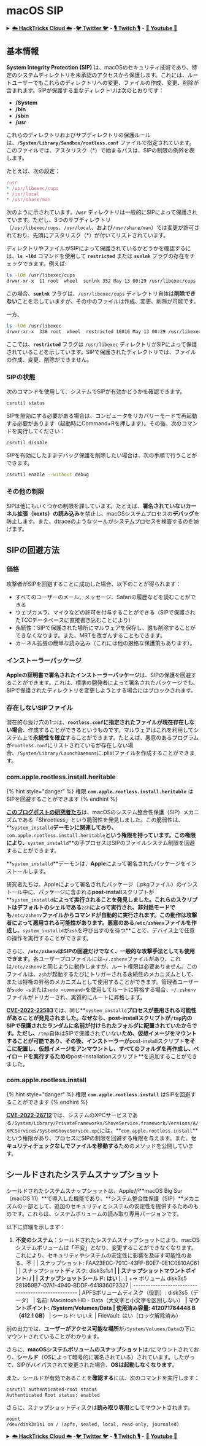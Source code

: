 # macOS SIP

<details>

<summary><a href="https://cloud.hacktricks.xyz/pentesting-cloud/pentesting-cloud-methodology"><strong>☁️ HackTricks Cloud ☁️</strong></a> -<a href="https://twitter.com/hacktricks_live"><strong>🐦 Twitter 🐦</strong></a> - <a href="https://www.twitch.tv/hacktricks_live/schedule"><strong>🎙️ Twitch 🎙️</strong></a> - <a href="https://www.youtube.com/@hacktricks_LIVE"><strong>🎥 Youtube 🎥</strong></a></summary>

* あなたは**サイバーセキュリティ会社**で働いていますか？ HackTricksであなたの**会社を宣伝**したいですか？または、**PEASSの最新バージョンにアクセスしたり、HackTricksをPDFでダウンロード**したいですか？[**SUBSCRIPTION PLANS**](https://github.com/sponsors/carlospolop)をチェックしてください！
* [**The PEASS Family**](https://opensea.io/collection/the-peass-family)を見つけてください、私たちの独占的な[**NFT**](https://opensea.io/collection/the-peass-family)のコレクション
* [**公式のPEASS＆HackTricks swag**](https://peass.creator-spring.com)を手に入れましょう
* [**💬**](https://emojipedia.org/speech-balloon/) [**Discordグループ**](https://discord.gg/hRep4RUj7f)または[**telegramグループ**](https://t.me/peass)に**参加**するか、**Twitter**で**フォロー**してください[**🐦**](https://github.com/carlospolop/hacktricks/tree/7af18b62b3bdc423e11444677a6a73d4043511e9/\[https:/emojipedia.org/bird/README.md)[**@carlospolopm**](https://twitter.com/hacktricks\_live)**.**
* **ハッキングのトリックを共有するために、PRを** [**hacktricks repo**](https://github.com/carlospolop/hacktricks) **と** [**hacktricks-cloud repo**](https://github.com/carlospolop/hacktricks-cloud) **に提出してください。**

</details>

## **基本情報**

**System Integrity Protection (SIP)** は、macOSのセキュリティ技術であり、特定のシステムディレクトリを未承認のアクセスから保護します。これには、ルートユーザーでもこれらのディレクトリへの変更、ファイルの作成、変更、削除が含まれます。SIPが保護する主なディレクトリは次のとおりです：

* **/System**
* **/bin**
* **/sbin**
* **/usr**

これらのディレクトリおよびサブディレクトリの保護ルールは、**`/System/Library/Sandbox/rootless.conf`** ファイルで指定されています。このファイルでは、アスタリスク（\*）で始まるパスは、SIPの制限の例外を表します。

たとえば、次の設定：
```javascript
/usr
* /usr/libexec/cups
* /usr/local
* /usr/share/man
```
次のように示されています。**`/usr`** ディレクトリは一般的にSIPによって保護されています。ただし、3つのサブディレクトリ（`/usr/libexec/cups`、`/usr/local`、および`/usr/share/man`）では変更が許可されており、先頭にアスタリスク（\*）が付いてリストされています。

ディレクトリやファイルがSIPによって保護されているかどうかを確認するには、**`ls -lOd`** コマンドを使用して **`restricted`** または **`sunlnk`** フラグの存在をチェックできます。例えば:
```bash
ls -lOd /usr/libexec/cups
drwxr-xr-x  11 root  wheel  sunlnk 352 May 13 00:29 /usr/libexec/cups
```
この場合、**`sunlnk`** フラグは、`/usr/libexec/cups` ディレクトリ自体は**削除できない**ことを示していますが、その中のファイルは作成、変更、削除が可能です。

一方、
```bash
ls -lOd /usr/libexec
drwxr-xr-x  338 root  wheel  restricted 10816 May 13 00:29 /usr/libexec
```
ここでは、**`restricted`** フラグは `/usr/libexec` ディレクトリがSIPによって保護されていることを示しています。SIPで保護されたディレクトリでは、ファイルの作成、変更、削除ができません。

### SIPの状態

次のコマンドを使用して、システムでSIPが有効かどうかを確認できます。
```bash
csrutil status
```
SIPを無効にする必要がある場合は、コンピュータをリカバリーモードで再起動する必要があります（起動時にCommand+Rを押します）。その後、次のコマンドを実行してください：
```bash
csrutil disable
```
SIPを有効にしたままデバッグ保護を削除したい場合は、次の手順で行うことができます。
```bash
csrutil enable --without debug
```
### その他の制限

SIPは他にもいくつかの制限を課しています。たとえば、**署名されていないカーネル拡張（kexts）の読み込み**を禁止し、macOSシステムプロセスの**デバッグ**を防止します。また、dtraceのようなツールがシステムプロセスを検査するのを妨げます。

## SIPの回避方法

### 価格

攻撃者がSIPを回避することに成功した場合、以下のことが得られます：

* すべてのユーザーのメール、メッセージ、Safariの履歴などを読むことができる
* ウェブカメラ、マイクなどの許可を付与することができる（SIPで保護されたTCCデータベースに直接書き込むことにより）
* 永続性：SIPで保護された場所にマルウェアを保存し、誰も削除することができなくなります。また、MRTを改ざんすることもできます。
* カーネル拡張の簡単な読み込み（これには他の厳格な保護策もあります）。

### インストーラーパッケージ

**Appleの証明書で署名されたインストーラーパッケージ**は、SIPの保護を回避することができます。これは、標準の開発者によって署名されたパッケージでも、SIPで保護されたディレクトリを変更しようとする場合にはブロックされます。

### 存在しないSIPファイル

潜在的な抜け穴の1つは、**`rootless.conf`に指定されたファイルが現在存在しない場合**、作成することができるというものです。マルウェアはこれを利用してシステム上で**永続性を確立**することができます。たとえば、悪意のあるプログラムが`rootless.conf`にリストされているが存在しない場合、`/System/Library/LaunchDaemons`に.plistファイルを作成することができます。

### com.apple.rootless.install.heritable

{% hint style="danger" %}
権限 **`com.apple.rootless.install.heritable`** はSIPを回避することができます
{% endhint %}

[**このブログポストの研究者たち**](https://www.microsoft.com/en-us/security/blog/2021/10/28/microsoft-finds-new-macos-vulnerability-shrootless-that-could-bypass-system-integrity-protection/)は、macOSのシステム整合性保護（SIP）メカニズムである「Shrootless」という脆弱性を発見しました。この脆弱性は、**`system_installd`**デーモンに関連しており、**`com.apple.rootless.install.heritable`**という権限を持っています。この権限により、**`system_installd`**の子プロセスはSIPのファイルシステム制限を回避することができます。

**`system_installd`**デーモンは、**Apple**によって署名されたパッケージをインストールします。

研究者たちは、Appleによって署名されたパッケージ（.pkgファイル）のインストール中に、パッケージに含まれる**post-install**スクリプトが**`system_installd`**によって実行されることを発見しました。これらのスクリプトはデフォルトのシェルである**`zsh`**によって実行され、非対話モードでも**`/etc/zshenv`**ファイルからコマンドが自動的に実行されます。この動作は攻撃者によって悪用される可能性があります。悪意のある`/etc/zshenv`ファイルを作成し、**`system_installd`が`zsh`を呼び出すのを待つ**ことで、デバイス上で任意の操作を実行することができます。

さらに、**`/etc/zshenv`はSIPの回避だけでなく、一般的な攻撃手法としても使用できます**。各ユーザープロファイルには`~/.zshenv`ファイルがあり、これは`/etc/zshenv`と同じように動作しますが、ルート権限は必要ありません。このファイルは、`zsh`が起動するたびにトリガーされる永続性のメカニズムとして、または特権の昇格のメカニズムとして使用することができます。管理者ユーザーが`sudo -s`または`sudo <command>`を使用してルートに昇格する場合、`~/.zshenv`ファイルがトリガーされ、実質的にルートに昇格します。

[**CVE-2022-22583**](https://perception-point.io/blog/technical-analysis-cve-2022-22583/)では、同じ**`system_installd`**プロセスが悪用される可能性があることが発見されました。なぜなら、**post-installスクリプトが`/tmp`内のSIPで保護されたランダムに名前が付けられたフォルダに配置されていた**からです。ただし、**`/tmp`自体はSIPで保護されていない**ため、**仮想イメージをマウント**することが可能であり、その後、**インストーラー**が**post-installスクリプト**をそこに配置し、**仮想イメージをアンマウント**し、**すべてのフォルダを再作成**し、**ペイロード**を実行するための**post-installationスクリプト**を追加することができました。

### **com.apple.rootless.install**

{% hint style="danger" %}
権限 **`com.apple.rootless.install`** はSIPを回避することができます
{% endhint %}

[**CVE-2022-26712**](https://jhftss.github.io/CVE-2022-26712-The-POC-For-SIP-Bypass-Is-Even-Tweetable/)では、システムのXPCサービスである`/System/Library/PrivateFrameworks/ShoveService.framework/Versions/A/XPCServices/SystemShoveService.xpc`には、**`com.apple.rootless.install`**という権限があり、プロセスにSIPの制限を回避する権限を与えます。また、**セキュリティチェックなしでファイルを移動する**ためのメソッドを公開しています。

## シールドされたシステムスナップショット

シールドされたシステムスナップショットは、Appleが**macOS Big Sur（macOS 11）**で導入した機能であり、**システム整合性保護（SIP）**メカニズムの一部として、追加のセキュリティとシステムの安定性を提供するためのものです。これらは、システムボリュームの読み取り専用バージョンです。

以下に詳細を示します：

1. **不変のシステム**：シールドされたシステムスナップショットにより、macOSシステムボリュームは「不変」となり、変更することができなくなります。これにより、セキュリティやシステムの安定性に影響を及ぼす可能性のある、不
|   |   スナップショット:                  FAA23E0C-791C-43FF-B0E7-0E1C0810AC61
|   |   スナップショットディスク:             disk3s1s1
<strong>|   |   スナップショットマウントポイント:      /
</strong><strong>|   |   スナップショットシールド:           はい
</strong>[...]
+-> ボリューム disk3s5 281959B7-07A1-4940-BDDF-6419360F3327
|   ---------------------------------------------------
|   APFSボリュームディスク（役割）:   disk3s5（データ）
|   名前:                      Macintosh HD - Data（大文字と小文字を区別しない）
<strong>    |   マウントポイント:               /System/Volumes/Data
</strong><strong>    |   使用済み容量:         412071784448 B（412.1 GB）
</strong>    |   シールド:                    いいえ
|   FileVault:                 はい（ロック解除済み）
</code></pre>

前の出力では、**ユーザーがアクセス可能な場所**が`/System/Volumes/Data`の下にマウントされていることがわかります。

さらに、**macOSシステムボリュームのスナップショット**は`/`にマウントされており、**シールド**（OSによって暗号的に署名されている）されています。したがって、SIPがバイパスされて変更された場合、**OSは起動しなくなります**。

また、シールドが有効であることを**確認する**には、次のコマンドを実行します：
```bash
csrutil authenticated-root status
Authenticated Root status: enabled
```
さらに、スナップショットディスクは**読み取り専用**としてマウントされます。
```
mount
/dev/disk3s1s1 on / (apfs, sealed, local, read-only, journaled)
```
<details>

<summary><a href="https://cloud.hacktricks.xyz/pentesting-cloud/pentesting-cloud-methodology"><strong>☁️ HackTricks Cloud ☁️</strong></a> -<a href="https://twitter.com/hacktricks_live"><strong>🐦 Twitter 🐦</strong></a> - <a href="https://www.twitch.tv/hacktricks_live/schedule"><strong>🎙️ Twitch 🎙️</strong></a> - <a href="https://www.youtube.com/@hacktricks_LIVE"><strong>🎥 Youtube 🎥</strong></a></summary>

* **サイバーセキュリティ企業で働いていますか？** HackTricksで**会社を宣伝**したいですか？または、**PEASSの最新バージョンにアクセスしたり、HackTricksをPDFでダウンロード**したいですか？[**SUBSCRIPTION PLANS**](https://github.com/sponsors/carlospolop)をチェックしてください！
* [**The PEASS Family**](https://opensea.io/collection/the-peass-family)を見つけてください。独占的な[**NFT**](https://opensea.io/collection/the-peass-family)のコレクションです。
* [**公式のPEASS＆HackTricksグッズ**](https://peass.creator-spring.com)を手に入れましょう。
* [**💬**](https://emojipedia.org/speech-balloon/) [**Discordグループ**](https://discord.gg/hRep4RUj7f)または[**telegramグループ**](https://t.me/peass)に**参加**するか、**Twitter**で私を**フォロー**してください[**🐦**](https://github.com/carlospolop/hacktricks/tree/7af18b62b3bdc423e11444677a6a73d4043511e9/\[https:/emojipedia.org/bird/README.md)[**@carlospolopm**](https://twitter.com/hacktricks\_live)**。**
* **ハッキングのトリックを共有するには、PRを** [**hacktricks repo**](https://github.com/carlospolop/hacktricks) **と** [**hacktricks-cloud repo**](https://github.com/carlospolop/hacktricks-cloud) **に提出してください。**

</details>

